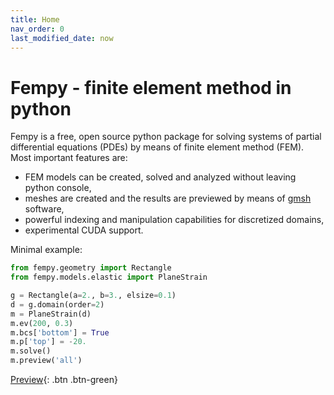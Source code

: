 ```yaml
---
title: Home
nav_order: 0
last_modified_date: now
---
```

# Fempy - finite element method in python

Fempy is a free, open source python package for solving systems of partial differential equations (PDEs) by means of finite element method (FEM). Most important features are:

* FEM models can be created, solved and analyzed without leaving python console,
* meshes are created and the results are previewed by means of [gmsh](http://gmsh.info) software,
* powerful indexing and manipulation capabilities for discretized domains,
* experimental CUDA support.

Minimal example:

~~~ python
from fempy.geometry import Rectangle
from fempy.models.elastic import PlaneStrain

g = Rectangle(a=2., b=3., elsize=0.1)
d = g.domain(order=2)
m = PlaneStrain(d)
m.ev(200, 0.3)
m.bcs['bottom'] = True
m.p['top'] = -20.
m.solve()
m.preview('all')
~~~
[Preview](assets/images/home_example.png){: .btn .btn-green}

<!-- For fempy documentation go [here](http://geotech.p.lodz.pl:5080/fempy/). -->
<!-- ![fempy](/assets/images/fempy.svg) -->
